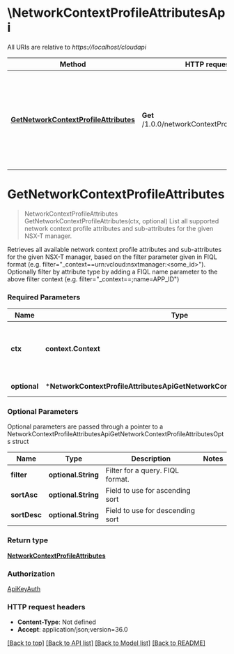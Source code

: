 # \NetworkContextProfileAttributesApi

All URIs are relative to *https://localhost/cloudapi*

Method | HTTP request | Description
------------- | ------------- | -------------
[**GetNetworkContextProfileAttributes**](NetworkContextProfileAttributesApi.md#GetNetworkContextProfileAttributes) | **Get** /1.0.0/networkContextProfiles/attributes | List all supported network context profile attributes and sub-attributes for the given NSX-T manager.


# **GetNetworkContextProfileAttributes**
> NetworkContextProfileAttributes GetNetworkContextProfileAttributes(ctx, optional)
List all supported network context profile attributes and sub-attributes for the given NSX-T manager.

Retrieves all available network context profile attributes and sub-attributes for the given NSX-T manager, based on the filter parameter given in FIQL format (e.g. filter=\"_context==urn:vcloud:nsxtmanager:<some_id>\"). Optionally filter by attribute type by adding a FIQL name parameter to the above filter context (e.g. filter=\"_context==<urn>;name=APP_ID\") 

### Required Parameters

Name | Type | Description  | Notes
------------- | ------------- | ------------- | -------------
 **ctx** | **context.Context** | context for authentication, logging, cancellation, deadlines, tracing, etc.
 **optional** | ***NetworkContextProfileAttributesApiGetNetworkContextProfileAttributesOpts** | optional parameters | nil if no parameters

### Optional Parameters
Optional parameters are passed through a pointer to a NetworkContextProfileAttributesApiGetNetworkContextProfileAttributesOpts struct

Name | Type | Description  | Notes
------------- | ------------- | ------------- | -------------
 **filter** | **optional.String**| Filter for a query.  FIQL format. | 
 **sortAsc** | **optional.String**| Field to use for ascending sort | 
 **sortDesc** | **optional.String**| Field to use for descending sort | 

### Return type

[**NetworkContextProfileAttributes**](NetworkContextProfileAttributes.md)

### Authorization

[ApiKeyAuth](../README.md#ApiKeyAuth)

### HTTP request headers

 - **Content-Type**: Not defined
 - **Accept**: application/json;version=36.0

[[Back to top]](#) [[Back to API list]](../README.md#documentation-for-api-endpoints) [[Back to Model list]](../README.md#documentation-for-models) [[Back to README]](../README.md)

